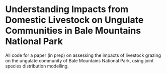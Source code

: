 # Understanding Impacts from Domestic Livestock on Ungulate Communities in Bale Mountains National Park

All code for a paper (in prep) on assessing the impacts of livestock grazing on the ungulate community of Bale Mountains National Park, using joint species distribution modelling.
